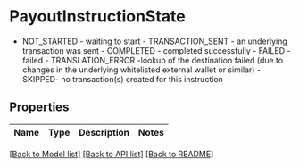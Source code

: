# PayoutInstructionState

- NOT_STARTED - waiting to start - TRANSACTION_SENT - an underlying transaction was sent - COMPLETED - completed successfully - FAILED - failed - TRANSLATION_ERROR -lookup of the destination failed (due to changes in the underlying whitelisted external wallet or similar) - SKIPPED- no transaction(s) created for this instruction 

## Properties
Name | Type | Description | Notes
------------ | ------------- | ------------- | -------------

[[Back to Model list]](../README.md#documentation-for-models) [[Back to API list]](../README.md#documentation-for-api-endpoints) [[Back to README]](../README.md)


